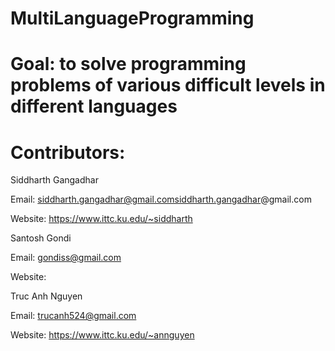 MultiLanguageProgramming
========================

Goal: to solve programming problems of various difficult levels in different languages
====

Contributors: 
============
Siddharth Gangadhar 

  Email: siddharth.gangadhar@gmail.comsiddharth.gangadhar@gmail.com

  Website: https://www.ittc.ku.edu/~siddharth


Santosh Gondi

  Email: gondiss@gmail.com

  Website:


Truc Anh Nguyen

  Email: trucanh524@gmail.com

  Website: https://www.ittc.ku.edu/~annguyen

